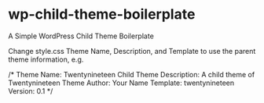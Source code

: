 # wp-child-theme-boilerplate
A Simple WordPress Child Theme Boilerplate

Change style.css Theme Name, Description, and Template to use the parent theme information, e.g.

/*
 Theme Name: Twentynineteen Child Theme
 Description: A child theme of Twentynineteen Theme
 Author: Your Name
 Template: twentynineteen
 Version: 0.1
*/
